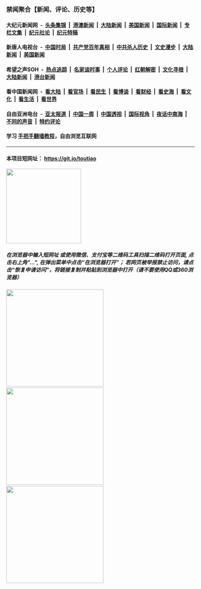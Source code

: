 ### 禁闻聚合【新闻、评论、历史等】

#### 大纪元新闻网 &nbsp;-&nbsp; [头条集锦](indexes/E头条集锦.md?t=02120455) &nbsp;|&nbsp; [港澳新闻](indexes/E港澳新闻.md?t=02120455)  &nbsp;|&nbsp; [大陆新闻](indexes/E大陆新闻.md?t=02120455) &nbsp;|&nbsp; [美国新闻](indexes/E美国新闻.md?t=02120455) &nbsp;|&nbsp; [国际新闻](indexes/E国际新闻.md?t=02120455) &nbsp;|&nbsp; [专栏文集](indexes/E专栏文集.md?t=02120455) &nbsp;|&nbsp; [纪元社论](indexes/E纪元社论.md?t=02120455) &nbsp;|&nbsp; [纪元特稿](indexes/E纪元特稿.md?t=02120455) 

#### 新唐人电视台 &nbsp;-&nbsp; [中国时局](indexes/N中国时局.md?t=02120455) &nbsp;|&nbsp; [共产党百年真相](indexes/N共产党百年真相.md?t=02120455) &nbsp;|&nbsp; [中共杀人历史](indexes/N中共杀人历史.md?t=02120455) &nbsp;|&nbsp; [文史漫步](indexes/N文史漫步.md?t=02120455) &nbsp;|&nbsp; [大陆新闻](indexes/N大陆新闻.md?t=02120455) &nbsp;|&nbsp; [美国新闻](indexes/N美国新闻.md?t=02120455)

#### 希望之声SOH &nbsp;-&nbsp; [热点追踪](indexes/H热点追踪.md?t=02120455) &nbsp;|&nbsp; [名家谈时事](indexes/H名家谈时事.md?t=02120455) &nbsp;|&nbsp; [个人评论](indexes/H个人评论.md?t=02120455)  &nbsp;|&nbsp; [红朝解密](indexes/H红朝解密.md?t=02120455) &nbsp;|&nbsp; [文化寻根](indexes/H文化寻根.md?t=02120455) &nbsp;|&nbsp; [大陆新闻](indexes/H大陆新闻.md?t=02120455) &nbsp;|&nbsp; [港台新闻](indexes/H港台新闻.md?t=02120455)

#### 看中国新闻网 &nbsp;-&nbsp; [看大陆](indexes/S看大陆.md?t=02120455) &nbsp;|&nbsp; [看官场](indexes/S看官场.md?t=02120455) &nbsp;|&nbsp; [看民生](indexes/S看民生.md?t=02120455)  &nbsp;|&nbsp; [看博谈](indexes/S看博谈.md?t=02120455) &nbsp;|&nbsp; [看财经](indexes/S看财经.md?t=02120455) &nbsp;|&nbsp; [看史海](indexes/S看史海.md?t=02120455) &nbsp;|&nbsp; [看文化](indexes/S看文化.md?t=02120455) &nbsp;|&nbsp; [看生活](indexes/S看生活.md?t=02120455) &nbsp;|&nbsp; [看世界](indexes/S看世界.md?t=02120455)

#### 自由亚洲电台 &nbsp;-&nbsp; [亚太报道](indexes/R亚太报道.md?t=02120455) &nbsp;|&nbsp; [中国一周](indexes/R中国一周.md?t=02120455) &nbsp;|&nbsp; [中国透视](indexes/R中国透视.md?t=02120455)  &nbsp;|&nbsp; [国际视角](indexes/R国际视角.md?t=02120455) &nbsp;|&nbsp; [夜话中南海](indexes/R夜话中南海.md?t=02120455) &nbsp;|&nbsp; [不同的声音](indexes/R不同的声音.md?t=02120455) &nbsp;|&nbsp; [特约评论](indexes/R特约评论.md?t=02120455)

#### 学习 [手把手翻墙教程](https://github.com/gfw-breaker/guides/wiki)，自由浏览互联网

----

#### 本项目短网址： https://git.io/toutiao
<img src="https://raw.githubusercontent.com/gfw-breaker/banned-news/master/scripts/img/qr.png" width="200px"/>  

##### 在浏览器中输入短网址 或使用微信、支付宝等二维码工具扫描二维码打开页面, 点击右上角"...", 在弹出菜单中点击“在浏览器打开”； 若网页被举报禁止访问，请点击“恢复申请访问”，将链接复制并粘贴到浏览器中打开（请不要使用QQ或360浏览器）

<img src="https://raw.githubusercontent.com/gfw-breaker/banned-news/master/scripts/img/1.png" width="260px"/> &nbsp; <img src="https://raw.githubusercontent.com/gfw-breaker/banned-news/master/scripts/img/2.png" width="260px"/> &nbsp; <img src="https://raw.githubusercontent.com/gfw-breaker/banned-news/master/scripts/img/3.png" width="260px"/>
